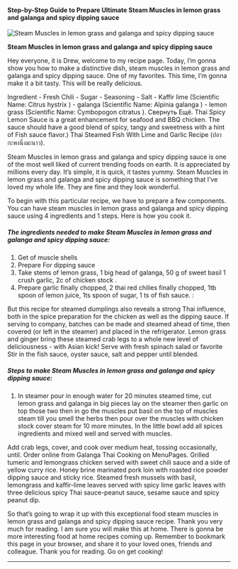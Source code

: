             

#### Step-by-Step Guide to Prepare Ultimate Steam Muscles in lemon grass and galanga and spicy dipping sauce

![Steam Muscles in lemon grass and galanga and spicy dipping sauce](https://img-global.cpcdn.com/recipes/6470950780403712/751x532cq70/steam-muscles-in-lemon-grass-and-galanga-and-spicy-dipping-sauce-recipe-main-photo.jpg)

**Steam Muscles in lemon grass and galanga and spicy dipping sauce**

Hey everyone, it is Drew, welcome to my recipe page. Today, I’m gonna show you how to make a distinctive dish, steam muscles in lemon grass and galanga and spicy dipping sauce. One of my favorites. This time, I’m gonna make it a bit tasty. This will be really delicious.

Ingredient - Fresh Chili - Sugar - Seasoning - Salt - Kaffir lime (Scientific Name: Citrus hystrix ) - galanga (Scientific Name: Alpinia galanga ) - lemon grass (Scientific Name: Cymbopogon citratus ). Свернуть Ещё. Thai Spicy Lemon Sauce is a great enhancement for seafood and BBQ chicken. The sauce should have a good blend of spicy, tangy and sweetness with a hint of Fish sauce flavor.) Thai Steamed Fish With Lime and Garlic Recipe (ปลากะพงนึ่งมะนาว).

Steam Muscles in lemon grass and galanga and spicy dipping sauce is one of the most well liked of current trending foods on earth. It is appreciated by millions every day. It’s simple, it is quick, it tastes yummy. Steam Muscles in lemon grass and galanga and spicy dipping sauce is something that I’ve loved my whole life. They are fine and they look wonderful.

To begin with this particular recipe, we have to prepare a few components. You can have steam muscles in lemon grass and galanga and spicy dipping sauce using 4 ingredients and 1 steps. Here is how you cook it.

##### The ingredients needed to make Steam Muscles in lemon grass and galanga and spicy dipping sauce:

1.  Get of muscle shells
2.  Prepare For dipping sauce
3.  Take stems of lemon grass, 1 big head of galanga, 50 g of sweet basil 1 crush garlic, 2c of chicken stock .
4.  Prepare garlic finally chopped, 2 thai red chilies finally chopped, 1tb spoon of lemon juice, 1ts spoon of sugar, 1 ts of fish sauce. :

But this recipe for steamed dumplings also reveals a strong Thai influence, both in the spice preparation for the chicken as well as the dipping sauce. If serving to company, batches can be made and steamed ahead of time, then covered (or left in the steamer) and placed in the refrigerator. Lemon grass and ginger bring these steamed crab legs to a whole new level of deliciousness - with Asian kick! Serve with fresh spinach salad or favorite Stir in the fish sauce, oyster sauce, salt and pepper until blended.

##### Steps to make Steam Muscles in lemon grass and galanga and spicy dipping sauce:

1.  In steamer pour in enough water for 20 minutes steamed time, cut lemon grass and galanga in big pieces lay on the steamer then garlic on top those two then in go the muscles put basil on the top of muscles steam till you smell the herbs then pour over the muscles with chicken stock cover steam for 10 more minutes. In the little bowl add all spices ingredients and mixed well and served with muscles.

Add crab legs, cover, and cook over medium heat, tossing occasionally, until. Order online from Galanga Thai Cooking on MenuPages. Grilled tumeric and lemongrass chicken served with sweet chili sauce and a side of yellow curry rice. Honey brine marinated pork loin with roasted rice powder dipping sauce and sticky rice. Steamed fresh mussels with basil, lemongrass and kaffir-lime leaves served with spicy lime garlic leaves with three delicious spicy Thai sauce-peanut sauce, sesame sauce and spicy peanut dip.

So that’s going to wrap it up with this exceptional food steam muscles in lemon grass and galanga and spicy dipping sauce recipe. Thank you very much for reading. I am sure you will make this at home. There is gonna be more interesting food at home recipes coming up. Remember to bookmark this page in your browser, and share it to your loved ones, friends and colleague. Thank you for reading. Go on get cooking!

* * *